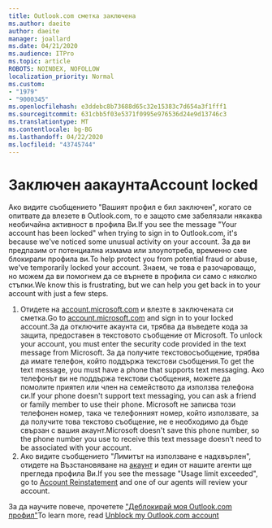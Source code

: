 ```yaml
---
title: Outlook.com сметка заключена
ms.author: daeite
author: daeite
manager: joallard
ms.date: 04/21/2020
ms.audience: ITPro
ms.topic: article
ROBOTS: NOINDEX, NOFOLLOW
localization_priority: Normal
ms.custom:
- "1979"
- "9000345"
ms.openlocfilehash: e3ddebc8b73688d65c32e15383c7d654a3f1fff1
ms.sourcegitcommit: 631cbb5f03e5371f0995e976536d24e9d13746c3
ms.translationtype: MT
ms.contentlocale: bg-BG
ms.lasthandoff: 04/22/2020
ms.locfileid: "43745744"
---
```

# <a name="account-locked"></a><span data-ttu-id="80a5f-102">Заключен аакаунта</span><span class="sxs-lookup"><span data-stu-id="80a5f-102">Account locked</span></span>

<span data-ttu-id="80a5f-103">Ако видите съобщението "Вашият профил е бил заключен", когато се опитвате да влезете в Outlook.com, то е защото сме забелязали някаква необичайна активност в профила Ви.</span><span class="sxs-lookup"><span data-stu-id="80a5f-103">If you see the message "Your account has been locked" when trying to sign in to Outlook.com, it's because we've noticed some unusual activity on your account.</span></span> <span data-ttu-id="80a5f-104">За да ви предпазим от потенциална измама или злоупотреба, временно сме блокирали профила ви.</span><span class="sxs-lookup"><span data-stu-id="80a5f-104">To help protect you from potential fraud or abuse, we've temporarily locked your account.</span></span> <span data-ttu-id="80a5f-105">Знаем, че това е разочароващо, но можем да ви помогнем да се върнете в профила си само с няколко стъпки.</span><span class="sxs-lookup"><span data-stu-id="80a5f-105">We know this is frustrating, but we can help you get back in to your account with just a few steps.</span></span>

1. <span data-ttu-id="80a5f-106">Отидете на [account.microsoft.com](https://go.microsoft.com/fwlink/?linkid=2090484) и влезте в заключената си сметка.</span><span class="sxs-lookup"><span data-stu-id="80a5f-106">Go to [account.microsoft.com](https://go.microsoft.com/fwlink/?linkid=2090484) and sign in to your locked account.</span></span><span data-ttu-id="80a5f-107">За да отключите акаунта си, трябва да въведете кода за защита, предоставен в текстовото съобщение от Microsoft.</span><span class="sxs-lookup"><span data-stu-id="80a5f-107"> To unlock your account, you must enter the security code provided in the text message from Microsoft.</span></span> <span data-ttu-id="80a5f-108">За да получите текстовосъобщение, трябва да имате телефон, който поддържа текстови съобщения.</span><span class="sxs-lookup"><span data-stu-id="80a5f-108">To get the text message, you must have a phone that supports text messaging.</span></span> <span data-ttu-id="80a5f-109">Ако телефонът ви не поддържа текстови съобщения, можете да помолите приятел или член на семейството да използва телефона си.</span><span class="sxs-lookup"><span data-stu-id="80a5f-109">If your phone doesn't support text messaging, you can ask a friend or family member to use their phone.</span></span> <span data-ttu-id="80a5f-110">Microsoft не записва този телефонен номер, така че телефонният номер, който използвате, за да получите това текстово съобщение, не е необходимо да бъде свързан с вашия акаунт.</span><span class="sxs-lookup"><span data-stu-id="80a5f-110">Microsoft doesn't save this phone number, so the phone number you use to receive this text message doesn't need to be associated with your account.</span></span>
2. <span data-ttu-id="80a5f-111">Ако видите съобщението "Лимитът на използване е надхвърлен", отидете на Възстановяване на [акаунт](https://go.microsoft.com/fwlink/?linkid=2090483) и един от нашите агенти ще прегледа профила Ви.</span><span class="sxs-lookup"><span data-stu-id="80a5f-111">If you see the message "Usage limit exceeded", go to [Account Reinstatement](https://go.microsoft.com/fwlink/?linkid=2090483) and one of our agents will review your account.</span></span>

<span data-ttu-id="80a5f-112">За да научите повече, прочетете ["Деблокирай моя Outlook.com профил"](https://support.office.com/article/f4ad2701-d166-4d8b-8a6a-9af2a1f8a4c4?wt.mc_id=Office_Outlook_com_Alchemy)</span><span class="sxs-lookup"><span data-stu-id="80a5f-112">To learn more, read [Unblock my Outlook.com account](https://support.office.com/article/f4ad2701-d166-4d8b-8a6a-9af2a1f8a4c4?wt.mc_id=Office_Outlook_com_Alchemy)</span></span> 